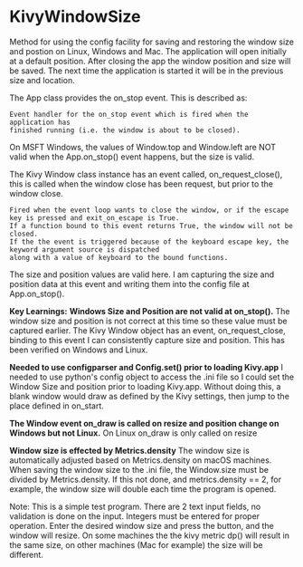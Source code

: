 # KivyWindowSize
Method for using the config facility for saving and restoring the window size and postion on Linux, Windows and Mac.  The application will open initially at a default position.  After closing the app the window position and size will be saved.  The next time the application is started it will be in the previous size and location.

The App class provides the on_stop event.  This is described as:

    Event handler for the on_stop event which is fired when the application has 
    finished running (i.e. the window is about to be closed).

On MSFT Windows, the values of Window.top and Window.left are NOT valid when the App.on_stop() event happens, but the size is valid.

The Kivy Window class instance has an event called, on_request_close(), this is called when the window close has been request, but prior to the window close. 

    Fired when the event loop wants to close the window, or if the escape key is pressed and exit_on_escape is True. 
    If a function bound to this event returns True, the window will not be closed. 
    If the the event is triggered because of the keyboard escape key, the keyword argument source is dispatched 
    along with a value of keyboard to the bound functions.

The size and position values are valid here.  I am capturing the size and position data at this event and
writing them into the config file at App.on_stop().


**Key Learnings:**
**Windows Size and Position are not valid at on_stop().**  The window size and position is not correct at this time so these value must be captured earlier.  The Kivy Window object has an event, on_request_close, binding to this event I can consistently capture size and position. This has been verified on Windows and Linux.

**Needed to use configparser and Config.set() prior to loading Kivy.app**  I needed to use python's config object to access the .ini file so I could set the Window Size and position prior to loading Kivy.app.  Without doing this, a blank window would draw as defined by the Kivy settings, then jump to the place defined in on_start.

**The Window event on_draw is called on resize and position change on Windows but not Linux.** On Linux on_draw is only called on resize

**Window size is effected by Metrics.density**  The window size is automatically adjusted based on Metrics.density on macOS machines.  When saving the window size to the .ini file, the Window.size must be divided by Metrics.density.  If this not done, and metrics.density == 2, for example, the window size will double each time the program is opened.

Note: This is a simple test program.  There are 2 text input fields, no validation is done on the input.  Integers must be entered for proper operation.  Enter the desired window size and press the button, and the window will resize.  On some machines the the kivy metric dp() will result in the same size, on other machines (Mac for example) the size will be different.
